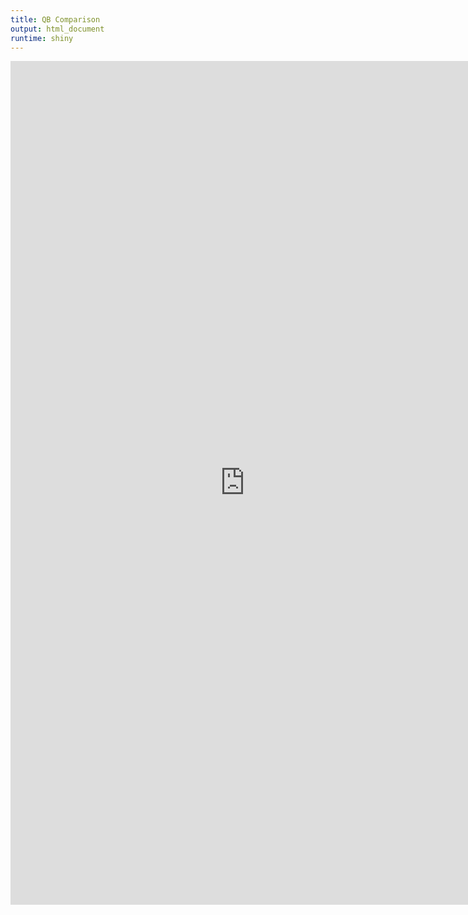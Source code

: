 ```yaml
---
title: QB Comparison
output: html_document
runtime: shiny
---
```




<iframe width="750" height="1350" scrolling="no" frameborder="no" style="text-align:center;" src="https://cromwell421.shinyapps.io/qb_comparison/" allowfullscreen> </iframe>



